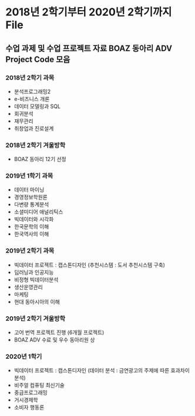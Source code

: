 # 2018년 2학기부터 2020년 2학기까지 File

## 수업 과제 및 수업 프로젝트 자료 BOAZ 동아리 ADV Project Code 모음

### 2018년 2학기 과목
* 분석프로그래밍2
* e-비즈니스 개론
* 데이터 모델링과 SQL 
* 회귀분석
* 재무관리
* 취창업과 진로설계

### 2018년 2학기 겨울방학
* BOAZ 동아리 12기 선정 

### 2019년 1학기 과목
* 데이터 마이닝
* 경영정보학원론
* 다변량 통계분석
* 소셜미디어 애널리틱스
* 빅데이터와 시각화
* 한국문학의 이해
* 한국역사의 이해

### 2019년 2학기 과목
* 빅데이터 프로젝트 : 캡스톤디자인 (추천시스템 : 도서 추천시스템 구축)
* 딥러닝과 인공지능
* 비정형 빅데이터분석
* 생산운영관리
* 마케팅
* 현대 동아시아의 이해

### 2019년 2학기 겨울방학
* 고어 번역 프로젝트 진행 (6개월 프로젝트)
* BOAZ ADV 수료 및 우수 동아리원 상 

### 2020년 1학기
* 빅데이터 프로젝트 : 캡스톤디자인 (데이터 분석 : 금연광고의 주제에 따른 효과차이 분석)
* 비주얼 컴퓨팅 최신기술
* 중급프로그래밍
* 거시경제학
* 소비자 행동론
